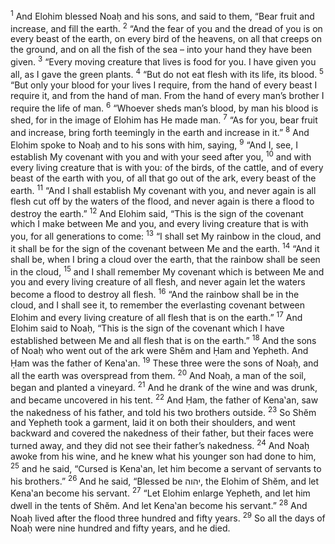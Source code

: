 <sup>1</sup> And Elohim blessed Noaḥ and his sons, and said to them, “Bear fruit and increase, and fill the earth.
<sup>2</sup> “And the fear of you and the dread of you is on every beast of the earth, on every bird of the heavens, on all that creeps on the ground, and on all the fish of the sea – into your hand they have been given.
<sup>3</sup> “Every moving creature that lives is food for you. I have given you all, as I gave the green plants.
<sup>4</sup> “But do not eat flesh with its life, its blood.
<sup>5</sup> “But only your blood for your lives I require, from the hand of every beast I require it, and from the hand of man. From the hand of every man’s brother I require the life of man.
<sup>6</sup> “Whoever sheds man’s blood, by man his blood is shed, for in the image of Elohim has He made man.
<sup>7</sup> “As for you, bear fruit and increase, bring forth teemingly in the earth and increase in it.”
<sup>8</sup> And Elohim spoke to Noaḥ and to his sons with him, saying,
<sup>9</sup> “And I, see, I establish My covenant with you and with your seed after you,
<sup>10</sup> and with every living creature that is with you: of the birds, of the cattle, and of every beast of the earth with you, of all that go out of the ark, every beast of the earth.
<sup>11</sup> “And I shall establish My covenant with you, and never again is all flesh cut off by the waters of the flood, and never again is there a flood to destroy the earth.”
<sup>12</sup> And Elohim said, “This is the sign of the covenant which I make between Me and you, and every living creature that is with you, for all generations to come:
<sup>13</sup> “I shall set My rainbow in the cloud, and it shall be for the sign of the covenant between Me and the earth.
<sup>14</sup> “And it shall be, when I bring a cloud over the earth, that the rainbow shall be seen in the cloud,
<sup>15</sup> and I shall remember My covenant which is between Me and you and every living creature of all flesh, and never again let the waters become a flood to destroy all flesh.
<sup>16</sup> “And the rainbow shall be in the cloud, and I shall see it, to remember the everlasting covenant between Elohim and every living creature of all flesh that is on the earth.”
<sup>17</sup> And Elohim said to Noaḥ, “This is the sign of the covenant which I have established between Me and all flesh that is on the earth.”
<sup>18</sup> And the sons of Noaḥ who went out of the ark were Shĕm and Ḥam and Yepheth. And Ḥam was the father of Kena‛an.
<sup>19</sup> These three were the sons of Noaḥ, and all the earth was overspread from them.
<sup>20</sup> And Noaḥ, a man of the soil, began and planted a vineyard.
<sup>21</sup> And he drank of the wine and was drunk, and became uncovered in his tent.
<sup>22</sup> And Ḥam, the father of Kena‛an, saw the nakedness of his father, and told his two brothers outside.
<sup>23</sup> So Shĕm and Yepheth took a garment, laid it on both their shoulders, and went backward and covered the nakedness of their father, but their faces were turned away, and they did not see their father’s nakedness.
<sup>24</sup> And Noaḥ awoke from his wine, and he knew what his younger son had done to him,
<sup>25</sup> and he said, “Cursed is Kena‛an, let him become a servant of servants to his brothers.”
<sup>26</sup> And he said, “Blessed be יהוה, the Elohim of Shĕm, and let Kena‛an become his servant.
<sup>27</sup> “Let Elohim enlarge Yepheth, and let him dwell in the tents of Shĕm. And let Kena‛an become his servant.”
<sup>28</sup> And Noaḥ lived after the flood three hundred and fifty years.
<sup>29</sup> So all the days of Noaḥ were nine hundred and fifty years, and he died.
